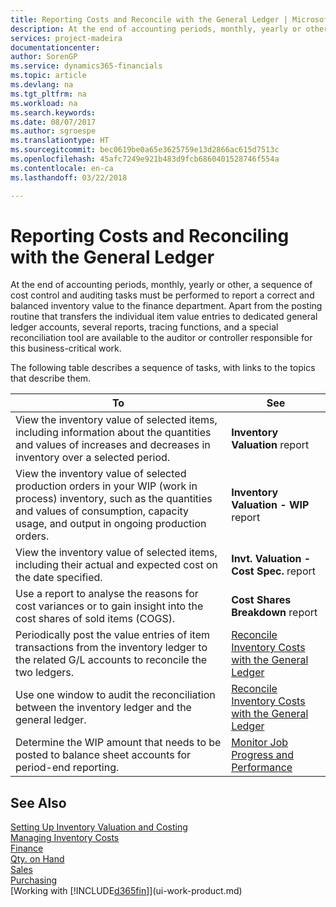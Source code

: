 ```yaml
---
title: Reporting Costs and Reconcile with the General Ledger | Microsoft Docs
description: At the end of accounting periods, monthly, yearly or other, a sequence of cost control and auditing tasks must be performed to report a correct and balanced inventory value to the finance department. Apart from the posting routine that transfers the individual item value entries to dedicated general ledger accounts, several reports, tracing functions, and a special reconciliation tool are available to the auditor or controller responsible for this business-critical work.
services: project-madeira
documentationcenter: 
author: SorenGP
ms.service: dynamics365-financials
ms.topic: article
ms.devlang: na
ms.tgt_pltfrm: na
ms.workload: na
ms.search.keywords: 
ms.date: 08/07/2017
ms.author: sgroespe
ms.translationtype: HT
ms.sourcegitcommit: bec0619be0a65e3625759e13d2866ac615d7513c
ms.openlocfilehash: 45afc7249e921b483d9fcb6860401528746f554a
ms.contentlocale: en-ca
ms.lasthandoff: 03/22/2018

---
```

# <a name="reporting-costs-and-reconciling-with-the-general-ledger"></a>Reporting Costs and Reconciling with the General Ledger
At the end of accounting periods, monthly, yearly or other, a sequence of cost control and auditing tasks must be performed to report a correct and balanced inventory value to the finance department. Apart from the posting routine that transfers the individual item value entries to dedicated general ledger accounts, several reports, tracing functions, and a special reconciliation tool are available to the auditor or controller responsible for this business-critical work.  

 The following table describes a sequence of tasks, with links to the topics that describe them.   

|**To**|**See**|  
|------------|-------------|  
|View the inventory value of selected items, including information about the quantities and values of increases and decreases in inventory over a selected period.|**Inventory Valuation** report|  
|View the inventory value of selected production orders in your WIP (work in process) inventory, such as the quantities and values of consumption, capacity usage, and output in ongoing production orders.|**Inventory Valuation - WIP** report|  
|View the inventory value of selected items, including their actual and expected cost on the date specified.|**Invt. Valuation - Cost Spec.** report|  
|Use a report to analyse the reasons for cost variances or to gain insight into the cost shares of sold items (COGS).|**Cost Shares Breakdown** report|  
|Periodically post the value entries of item transactions from the inventory ledger to the related G/L accounts to reconcile the two ledgers.|[Reconcile Inventory Costs with the General Ledger](finance-how-to-post-inventory-costs-to-the-general-ledger.md)|  
|Use one window to audit the reconciliation between the inventory ledger and the general ledger.|[Reconcile Inventory Costs with the General Ledger](finance-how-to-post-inventory-costs-to-the-general-ledger.md)|  
|Determine the WIP amount that needs to be posted to balance sheet accounts for period-end reporting.|[Monitor Job Progress and Performance](projects-how-monitor-progress-performance.md)|

## <a name="see-also"></a>See Also  
[Setting Up Inventory Valuation and Costing](finance-set-up-inventory-valuation-and-costing.md)  
[Managing Inventory Costs](finance-manage-inventory-costs.md)  
[Finance](finance.md)  
[Qty. on Hand](inventory-manage-inventory.md)   
[Sales](sales-manage-sales.md)   
[Purchasing](purchasing-manage-purchasing.md)  
[Working with [!INCLUDE[d365fin](includes/d365fin_md.md)]](ui-work-product.md)

